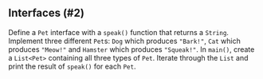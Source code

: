 ## Interfaces (#2)

Define a `Pet` interface with a `speak()` function that returns a `String`.
Implement three different `Pet`s: `Dog` which produces `"Bark!"`, `Cat` which
produces `"Meow!"` and `Hamster` which produces `"Squeak!"`. In `main()`, create a
`List<Pet>` containing all three types of `Pet`. Iterate through the `List` and
print the result of `speak()` for each `Pet`.
